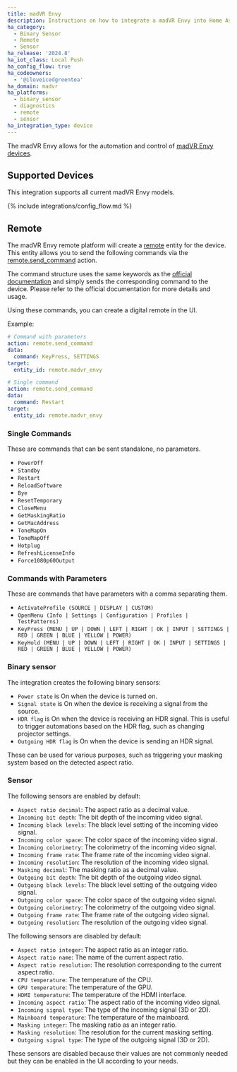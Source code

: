 ```yaml
---
title: madVR Envy
description: Instructions on how to integrate a madVR Envy into Home Assistant.
ha_category:
  - Binary Sensor
  - Remote
  - Sensor
ha_release: '2024.8'
ha_iot_class: Local Push
ha_config_flow: true
ha_codeowners:
  - '@iloveicedgreentea'
ha_domain: madvr
ha_platforms:
  - binary_sensor
  - diagnostics
  - remote
  - sensor
ha_integration_type: device
---
```


The madVR Envy allows for the automation and control of [madVR Envy devices](https://madvrenvy.com).

## Supported Devices

This integration supports all current madVR Envy models.

{% include integrations/config_flow.md %}

## Remote

The madVR Envy remote platform will create a [remote](/integrations/remote/) entity for the device. This entity allows you to send the following commands via the [remote.send_command](/integrations/remote/) action.

The command structure uses the same keywords as the [official documentation](https://madvrenvy.com/wp-content/uploads/EnvyIpControl.pdf?r=113a) and simply sends the corresponding command to the device. Please refer to the official documentation for more details and usage.

Using these commands, you can create a digital remote in the UI.

Example:

```yaml
# Command with parameters
action: remote.send_command
data:
  command: KeyPress, SETTINGS
target:
  entity_id: remote.madvr_envy
```

```yaml
# Single command
action: remote.send_command
data:
  command: Restart
target:
  entity_id: remote.madvr_envy
```

### Single Commands

These are commands that can be sent standalone, no parameters.

- `PowerOff`
- `Standby`
- `Restart`
- `ReloadSoftware`
- `Bye`
- `ResetTemporary`
- `CloseMenu`
- `GetMaskingRatio`
- `GetMacAddress`
- `ToneMapOn`
- `ToneMapOff`
- `Hotplug`
- `RefreshLicenseInfo`
- `Force1080p60Output`

### Commands with Parameters

These are commands that have parameters with a comma separating them.

- `ActivateProfile (SOURCE | DISPLAY | CUSTOM)`
- `OpenMenu (Info | Settings | Configuration | Profiles | TestPatterns)`
- `KeyPress (MENU | UP | DOWN | LEFT | RIGHT | OK | INPUT | SETTINGS | RED | GREEN | BLUE | YELLOW | POWER)`
- `KeyHold (MENU | UP | DOWN | LEFT | RIGHT | OK | INPUT | SETTINGS | RED | GREEN | BLUE | YELLOW | POWER)`

### Binary sensor

The integration creates the following binary sensors:

- `Power state` is On when the device is turned on.
- `Signal state` is On when the device is receiving a signal from the source.
- `HDR flag` is On when the device is receiving an HDR signal. This is useful to trigger automations based on the HDR flag, such as changing projector settings.
- `Outgoing HDR flag` is On when the device is sending an HDR signal.

These can be used for various purposes, such as triggering your masking system based on the detected aspect ratio.

### Sensor

The following sensors are enabled by default:

- `Aspect ratio decimal`: The aspect ratio as a decimal value.
- `Incoming bit depth`: The bit depth of the incoming video signal.
- `Incoming black levels`: The black level setting of the incoming video signal.
- `Incoming color space`: The color space of the incoming video signal.
- `Incoming colorimetry`: The colorimetry of the incoming video signal.
- `Incoming frame rate`: The frame rate of the incoming video signal.
- `Incoming resolution`: The resolution of the incoming video signal.
- `Masking decimal`: The masking ratio as a decimal value.
- `Outgoing bit depth`: The bit depth of the outgoing video signal.
- `Outgoing black levels`: The black level setting of the outgoing video signal.
- `Outgoing color space`: The color space of the outgoing video signal.
- `Outgoing colorimetry`: The colorimetry of the outgoing video signal.
- `Outgoing frame rate`: The frame rate of the outgoing video signal.
- `Outgoing resolution`: The resolution of the outgoing video signal.

The following sensors are disabled by default:

- `Aspect ratio integer`: The aspect ratio as an integer ratio.
- `Aspect ratio name`: The name of the current aspect ratio.
- `Aspect ratio resolution`: The resolution corresponding to the current aspect ratio.
- `CPU temperature`: The temperature of the CPU.
- `GPU temperature`: The temperature of the GPU.
- `HDMI temperature`: The temperature of the HDMI interface.
- `Incoming aspect ratio`: The aspect ratio of the incoming video signal.
- `Incoming signal type`: The type of the incoming signal (3D or 2D).
- `Mainboard temperature`: The temperature of the mainboard.
- `Masking integer`: The masking ratio as an integer ratio.
- `Masking resolution`: The resolution for the current masking setting.
- `Outgoing signal type`: The type of the outgoing signal (3D or 2D).

These sensors are disabled because their values are not commonly needed but they can be enabled in the UI according to your needs.
